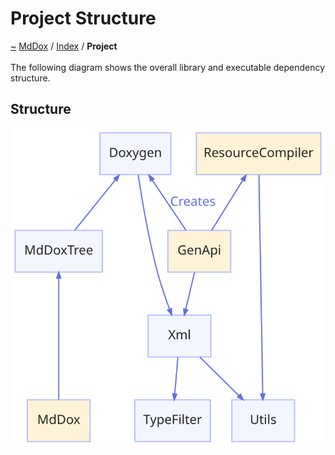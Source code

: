<a id="project-structure"></a>
<h1>Project Structure</h1>
<a id="project"></a>
<a href="https://github.com/CharlesCarley/MdDox#~">~</a>
<a href="indexpage.md#mddox">MdDox</a>
<span class="inline-text">/</span>
<a href="index.md#index">Index</a>
<span class="inline-text">/</span>
<span class="bold-text"><b>Project</b></span>
<br/>
<br/>
<span class="inline-text">The following diagram shows the overall library and executable dependency structure.</span>
<a id="project_1projectcontents"></a>
<a id="structure"></a>
<h2>Structure</h2>
<img src="../images/dot/internal-diagram-1.dot.svg"/><br/>
<br/>
</div>
</div>
</body>
</html>
